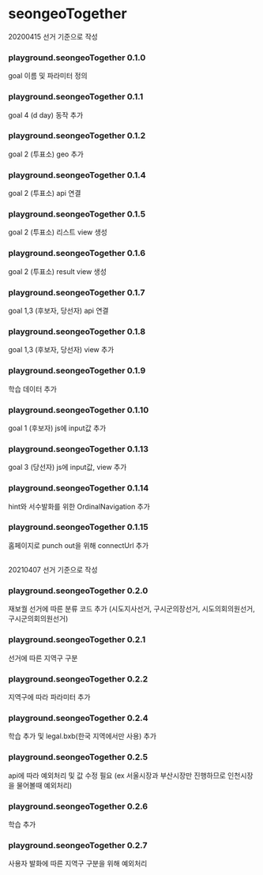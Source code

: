 # seongeoTogether
20200415 선거 기준으로 작성

### playground.seongeoTogether 0.1.0  
  goal 이름 및 파라미터 정의 
 
 
### playground.seongeoTogether 0.1.1 
  goal 4 (d day) 동작 추가 
 
 
### playground.seongeoTogether 0.1.2 
  goal 2 (투표소) geo 추가 
 
 
### playground.seongeoTogether 0.1.4 
  goal 2 (투표소) api 연결 
 
 
### playground.seongeoTogether 0.1.5 
  goal 2 (투표소) 리스트 view 생성 
 
 
### playground.seongeoTogether 0.1.6 
  goal 2 (투표소) result view 생성 
 
 
### playground.seongeoTogether 0.1.7 
  goal 1,3 (후보자, 당선자) api 연결 
 
 
### playground.seongeoTogether 0.1.8 
  goal 1,3 (후보자, 당선자) view 추가 
 
 
### playground.seongeoTogether 0.1.9 
  학습 데이터 추가 
 
 
### playground.seongeoTogether 0.1.10 
  goal 1 (후보자) js에 input값 추가 
 
 
### playground.seongeoTogether 0.1.13 
  goal 3 (당선자) js에 input값, view 추가 
 
 
### playground.seongeoTogether 0.1.14 
  hint와 서수발화를 위한 OrdinalNavigation 추가 
 
 
### playground.seongeoTogether 0.1.15 
  홈페이지로 punch out을 위해 connectUrl 추가 
  
  
## 
20210407 선거 기준으로 작성

### playground.seongeoTogether 0.2.0  
  재보궐 선거에 따른 분류 코드 추가
  (시도지사선거, 구시군의장선거, 시도의회의원선거, 구시군의회의원선거)
 
 
### playground.seongeoTogether 0.2.1 
  선거에 따른 지역구 구분 
 
 
### playground.seongeoTogether 0.2.2 
  지역구에 따라 파라미터 추가
 
 
### playground.seongeoTogether 0.2.4 
  학습 추가 및 legal.bxb(한국 지역에서만 사용) 추가

 
### playground.seongeoTogether 0.2.5 
  api에 따라 예외처리 및 값 수정 필요
  (ex 서울시장과 부산시장만 진행하므로 인천시장을 물어볼때 예외처리)

 
### playground.seongeoTogether 0.2.6 
  학습 추가
 
### playground.seongeoTogether 0.2.7 
  사용자 발화에 따른 지역구 구분을 위해 예외처리

 

